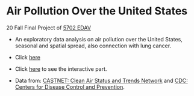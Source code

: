 # Air Pollution Over the United States
20 Fall Final Project of [5702 EDAV](https://edav.info/)

- An exploratory data analysis on air pollution over the United States, seasonal and spatial spread, also connection with lung cancer.

- Click [here](/https://edavgroup3.github.io/usairpollution/) 

- Click [here](/) to see the interactive part.

- Data from: [CASTNET: Clean Air Status and Trends Network](https://java.epa.gov/castnet/clearsession.do) and [CDC: Centers for Disease Control and Prevention](https://www.cdc.gov/cancer/uscs/dataviz/download_data.htm).

